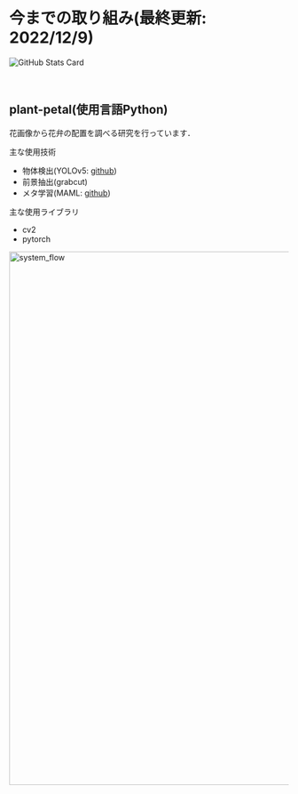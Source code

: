# 今までの取り組み(最終更新: 2022/12/9)


![GitHub Stats Card](https://github-readme-stats.vercel.app/api?username=t-nakatani&count_private=true&show_icons=true)

<br>

## plant-petal(使用言語Python)
花画像から花弁の配置を調べる研究を行っています．  

主な使用技術
* 物体検出(YOLOv5: [github](https://github.com/ultralytics/yolov5))
* 前景抽出(grabcut)
* メタ学習(MAML: [github](https://github.com/dragen1860/MAML-Pytorch))

主な使用ライブラリ
* cv2
* pytorch

<img width="960" alt="system_flow" src="https://user-images.githubusercontent.com/51512765/156854737-611f29b0-29df-4bd7-982f-c44be65d36dc.png">
<!--　<img width="726" alt="img2arr" src="https://user-images.githubusercontent.com/51512765/156853383-31f0c46c-6b6b-4cc8-a818-7a1280662b50.png"> -->
<br />
<br />
<br />

<!-- ## plant-root(使用言語Python)
根の成長を画像から解析しました．

主な使用技術
* セグメンテーション(UNet: [github](https://github.com/Abe404/segmentation_of_roots_in_soil_with_unet))
* 膨張・収縮等のモルフォロジー変換
* 射影変換

主な使用ライブラリ
* cv2
* numpy 
* pytorch
* scikit-image

![170-P-2_211129](https://user-images.githubusercontent.com/51512765/156854175-b6efd25f-1b30-4a1f-8c85-fd6d5680fe88.png) -->

<!--
**t-nakatani/t-nakatani** is a ✨ _special_ ✨ repository because its `README.md` (this file) appears on your GitHub profile.

Here are some ideas to get you started:

- 🔭 I’m currently working on ...
- 🌱 I’m currently learning ...
- 👯 I’m looking to collaborate on ...
- 🤔 I’m looking for help with ...
- 💬 Ask me about ...
- 📫 How to reach me: ...
- 😄 Pronouns: ...
- ⚡ Fun fact: ...
-->

